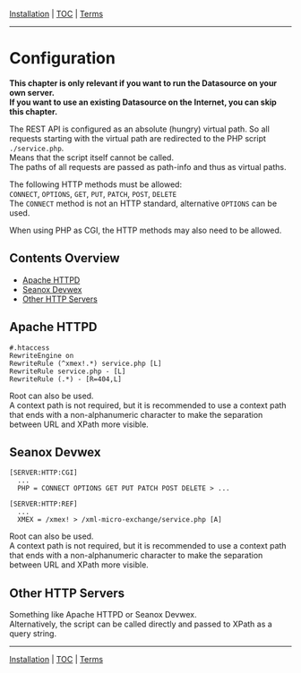 [Installation](installation.md) | [TOC](README.md) | [Terms](terms.md)
- - -

# Configuration

__This chapter is only relevant if you want to run the Datasource on your own
server.  
If you want to use an existing Datasource on the Internet, you can skip
this chapter.__

The REST API is configured as an absolute (hungry) virtual path. So all requests
starting with the virtual path are redirected to the PHP script `./service.php`.  
Means that the script itself cannot be called.  
The paths of all requests are passed as path-info and thus as virtual paths.

The following HTTP methods must be allowed:  
`CONNECT`, `OPTIONS`, `GET`, `PUT`, `PATCH`, `POST`, `DELETE`  
The `CONNECT` method is not an HTTP standard, alternative `OPTIONS` can be used.

When using PHP as CGI, the HTTP methods may also need to be allowed.


## Contents Overview

* [Apache HTTPD](#apache-httpd)
* [Seanox Devwex](#seanox-devwex)
* [Other HTTP Servers](#other-http-servers)


## Apache HTTPD

```
#.htaccess
RewriteEngine on
RewriteRule (^xmex!.*) service.php [L]
RewriteRule service.php - [L]
RewriteRule (.*) - [R=404,L]
```

Root can also be used.  
A context path is not required, but it is recommended to use a context path
that ends with a non-alphanumeric character to make the separation between URL
and XPath more visible.  


## Seanox Devwex

```
[SERVER:HTTP:CGI]
  ...
  PHP = CONNECT OPTIONS GET PUT PATCH POST DELETE > ...
  
[SERVER:HTTP:REF]
  ...
  XMEX = /xmex! > /xml-micro-exchange/service.php [A]
```

Root can also be used.  
A context path is not required, but it is recommended to use a context path
that ends with a non-alphanumeric character to make the separation between URL
and XPath more visible.  

## Other HTTP Servers

Something like Apache HTTPD or Seanox Devwex.  
Alternatively, the script can be called directly and passed to XPath as a query
string.



- - -

[Installation](installation.md) | [TOC](README.md) | [Terms](terms.md)
